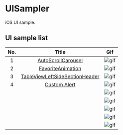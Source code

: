 # UISampler
iOS UI sample.

## UI sample list

|No.|Title|Gif|
|:--:|:--:|:--:|
|1|[AutoScrollCarousel](https://github.com/y-okudera/UISampler/tree/master/UISampler/Views/AutoScroll)|![gif](https://github.com/y-okudera/UISampler/blob/develop/gif/AutoScrollCarousel.gif)|
|2|[FavoriteAnimation](https://github.com/y-okudera/UISampler/tree/master/UISampler/Views/FavoriteAnimation)|![gif](https://github.com/y-okudera/UISampler/blob/develop/gif/FavoriteAnimation.gif)|
|3|[TableViewLeftSideSectionHeader](https://github.com/y-okudera/UISampler/tree/master/UISampler/Views/TableViewLeftSideSectionHeader)|![gif](https://github.com/y-okudera/UISampler/blob/develop/gif/TableViewLeftSideSectionHeader.gif)|
|4|[Custom Alert](https://github.com/y-okudera/UISampler/tree/master/UISampler/Views/Alert)|![gif](https://github.com/y-okudera/UISampler/blob/develop/gif/AlertFromBottom.gif)|
|||![gif](https://github.com/y-okudera/UISampler/blob/develop/gif/AlertFromTop.gif)|
|||![gif](https://github.com/y-okudera/UISampler/blob/develop/gif/AlertFromRight.gif)|
|||![gif](https://github.com/y-okudera/UISampler/blob/develop/gif/AlertFromLeft.gif)|
|||![gif](https://github.com/y-okudera/UISampler/blob/develop/gif/AlertFadeIn.gif)|
|||![gif](https://github.com/y-okudera/UISampler/blob/develop/gif/AlertScaledUp.gif)|

